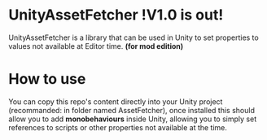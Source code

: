 # UnityAssetFetcher !V1.0 is out!
UnityAssetFetcher is a library that can be used in Unity to set properties to values not available at Editor time. **(for mod edition)**

# How to use
You can copy this repo's content directly into your Unity project (recommanded: in folder named AssetFetcher), once installed this should allow you to add **monobehaviours** inside Unity, allowing you to simply set references to scripts or other properties not available at the time.
